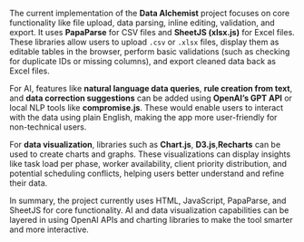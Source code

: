 The current implementation of the **Data Alchemist** project focuses on core functionality like file upload, data parsing, inline editing, validation, and export. It uses **PapaParse** for CSV files and **SheetJS (xlsx.js)** for Excel files. These libraries allow users to upload `.csv` or `.xlsx` files, display them as editable tables in the browser, perform basic validations (such as checking for duplicate IDs or missing columns), and export cleaned data back as Excel files.

For AI, features like **natural language data queries**, **rule creation from text**, and **data correction suggestions** can be added using **OpenAI’s GPT API** or local NLP tools like **compromise.js**. These would enable users to interact with the data using plain English, making the app more user-friendly for non-technical users.

For **data visualization**, libraries such as **Chart.js**, **D3.js**,**Recharts** can be used to create charts and graphs. These visualizations can display insights like task load per phase, worker availability, client priority distribution, and potential scheduling conflicts, helping users better understand and refine their data.

In summary, the project currently uses HTML, JavaScript, PapaParse, and SheetJS for core functionality. AI and data visualization capabilities can be layered in using OpenAI APIs and charting libraries to make the tool smarter and more interactive.
